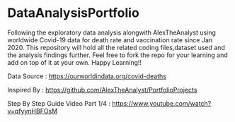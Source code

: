 # DataAnalysisPortfolio

Following the exploratory data analysis alongwith AlexTheAnalyst using worldwide Covid-19 data for death rate and vaccination rate since Jan 2020.
This repository will hold all the related coding files,dataset used and the analysis findings further.
Feel free to fork the repo for your learning and add on top of it at your own. 
Happy Learning!! 

Data Source : https://ourworldindata.org/covid-deaths

Inspired By : https://github.com/AlexTheAnalyst/PortfolioProjects

Step By Step Guide Video Part 1/4 : https://www.youtube.com/watch?v=qfyynHBFOsM
